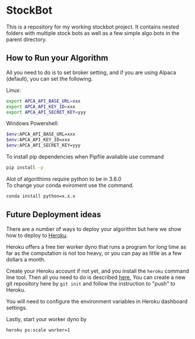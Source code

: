 # StockBot
This is a repository for my working stockbot project.
It contains nested folders with multiple stock bots as well as a few simple algo bots in the parent directory.

## How to Run your Algorithm
All you need to do is to set broker setting, and if you are
using Alpaca (default), you can set the following.

Linux:
```sh
export APCA_API_BASE_URL=xxx
export APCA_API_KEY_ID=xxx
export APCA_API_SECRET_KEY=yyy
```
Windows Powershell:
```sh
$env:APCA_API_BASE_URL=xxx
$env:APCA_API_KEY_ID=xxx
$env:APCA_API_SECRET_KEY=yyy
```
To install pip dependencies when Pipfile avaliable use command
```sh
pip install -p
```
Alot of algorithims require python to be in 3.6.0  
To change your conda eviroment use the command.
```sh
conda install python=x.x.x
```

## Future Deployment ideas
There are a number of ways to deploy your algorithm but
here we show how to deploy to [Heroku](https://heroku.com).

Heroku offers a free tier worker dyno that runs a program
for long time as far as the computation is not too heavy,
or you can pay as little as a few dollars a month.

Create your Heroku account if not yet, and you install
the `heroku` command line tool. Then all you need to do is
described [here](https://devcenter.heroku.com/articles/git),
You can create a new git repository here by `git init`
and follow the instruction to "push" to Heroku.

You will need to configure the environment variables
in Heroku dashboard settings.

Lastly, start your worker dyno by

```sh
heroku ps:scale worker=1
```
